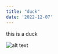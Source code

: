 ```yaml
---
title: "duck"
date: '2022-12-07'
---
```


this is a duck

![alt text](https://images.unsplash.com/photo-1563409236302-8442b5e644df?ixlib=rb-4.0.3&ixid=MnwxMjA3fDB8MHxzZWFyY2h8M3x8ZHVja3xlbnwwfHwwfHw%3D&w=1000&q=80)